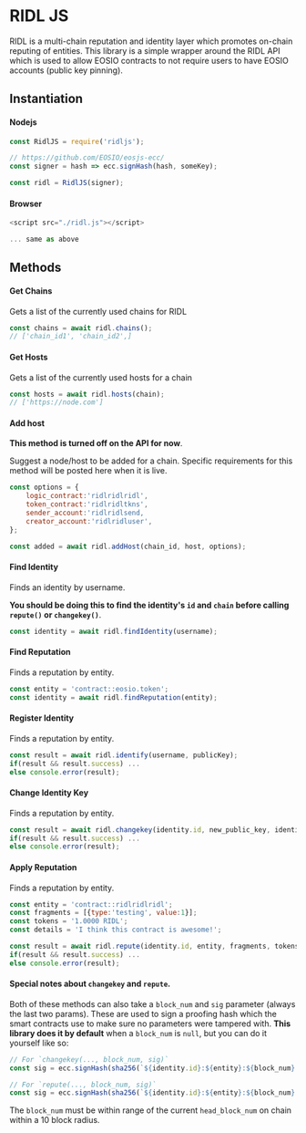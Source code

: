 # RIDL JS

RIDL is a multi-chain reputation and identity layer which promotes on-chain reputing of entities.
This library is a simple wrapper around the RIDL API which is used to allow EOSIO contracts to
not require users to have EOSIO accounts (public key pinning).

## Instantiation

#### Nodejs
```js
const RidlJS = require('ridljs');

// https://github.com/EOSIO/eosjs-ecc/
const signer = hash => ecc.signHash(hash, someKey);

const ridl = RidlJS(signer);
```

#### Browser
```js
<script src="./ridl.js"></script>

... same as above
```

## Methods

#### Get Chains
Gets a list of the currently used chains for RIDL
```js
const chains = await ridl.chains();
// ['chain_id1', 'chain_id2',]
```

#### Get Hosts
Gets a list of the currently used hosts for a chain
```js
const hosts = await ridl.hosts(chain);
// ['https://node.com']
```

#### Add host

**This method is turned off on the API for now**.

Suggest a node/host to be added for a chain.
Specific requirements for this method will be posted here when it is live.
```js
const options = {
    logic_contract:'ridlridlridl',
    token_contract:'ridlridltkns',
    sender_account:'ridlridlsend,
    creator_account:'ridlridluser',
};

const added = await ridl.addHost(chain_id, host, options);
```

#### Find Identity
Finds an identity by username.

**You should be doing this to find the identity's `id` and `chain` before calling `repute()` or `changekey()`**.
```js
const identity = await ridl.findIdentity(username);
```

#### Find Reputation
Finds a reputation by entity.
```js
const entity = 'contract::eosio.token';
const identity = await ridl.findReputation(entity);
```

#### Register Identity
Finds a reputation by entity.
```js
const result = await ridl.identify(username, publicKey);
if(result && result.success) ...
else console.error(result);
```

#### Change Identity Key
Finds a reputation by entity.
```js
const result = await ridl.changekey(identity.id, new_public_key, identity.chain);
if(result && result.success) ...
else console.error(result);
```

#### Apply Reputation
Finds a reputation by entity.
```js
const entity = 'contract::ridlridlridl';
const fragments = [{type:'testing', value:1}];
const tokens = '1.0000 RIDL';
const details = 'I think this contract is awesome!';

const result = await ridl.repute(identity.id, entity, fragments, tokens, identity.chain, details);
if(result && result.success) ...
else console.error(result);
```


#### Special notes about `changekey` and `repute`.

Both of these methods can also take a `block_num` and `sig` parameter (always the last two params).
These are used to sign a proofing hash which the smart contracts use to make sure no parameters were tampered with.
**This library does it by default** when a `block_num` is `null`, but you can do it yourself like so:
```js
// For `changekey(..., block_num, sig)`
const sig = ecc.signHash(sha256(`${identity.id}:${entity}:${block_num}:${key}`), privateKey);

// For `repute(..., block_num, sig)`
const sig = ecc.signHash(sha256(`${identity.id}:${entity}:${block_num}:${fragments.map(x => `${x.type}${x.value}`).join('')}:${tokens}`), privateKey);
```

The `block_num` must be within range of the current `head_block_num` on chain within a 10 block radius.


